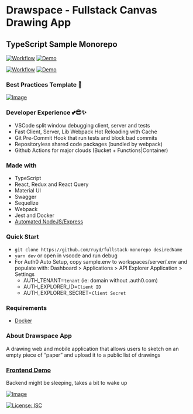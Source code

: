 # Drawspace - Fullstack Canvas Drawing App

## TypeScript Sample Monorepo

[![Workflow](https://github.com/ruyd/fullstack-monorepo/actions/workflows/deploy-client.yml/badge.svg)](https://github.com/ruyd/fullstack-monorepo/actions/workflows/deploy-client.yml)
[![Demo](https://img.shields.io/badge/Deployment-GITHUB%20PAGES-GREEN.svg)](https://ruyd.github.io/fullstack-monorepo)

[![Workflow](https://github.com/ruyd/fullstack-monorepo/actions/workflows/deploy-server.yml/badge.svg)](https://github.com/ruyd/fullstack-monorepo/actions/workflows/deploy-server.yml)
[![Demo](https://img.shields.io/badge/Deployment-HEROKU-GREEN.svg)](https://drawspace-api.herokuapp.com/docs)

### Best Practices Template 🙌

[![Image](https://raw.githubusercontent.com/ruyd/fullstack-monorepo/master/workspaces/client/src/features/home/images/lighthouse.png)](https://ruyd.github.io/fullstack-monorepo)

### Developer Experience 💕😎✨
- VSCode split window debugging client, server and tests
- Fast Client, Server, Lib Webpack Hot Reloading with Cache
- Git Pre-Commit Hook that run tests and block bad commits
- Repositoryless shared code packages (bundled by webpack)
- Github Actions for major clouds (Bucket + Functions|Container)

### Made with

- TypeScript
- React, Redux and React Query
- Material UI
- Swagger
- Sequelize
- Webpack
- Jest and Docker
- [Automated NodeJS/Express](https://github.com/ruyd/automated-express-backend)

### Quick Start

- `git clone https://github.com/ruyd/fullstack-monorepo desiredName`
- `yarn dev` or open in vscode and run debug  
- For Auth0 Auto Setup, copy sample.env to workspaces/server/.env and populate with:
  Dashboard > Applications > API Explorer Application > Settings
  - AUTH_TENANT=`tenant` (ie: domain without .auth0.com)
  - AUTH_EXPLORER_ID=`Client ID`
  - AUTH_EXPLORER_SECRET=`Client Secret`


### Requirements
- [Docker](https://www.docker.com/) 
### About Drawspace App

A drawing web and mobile application that allows users to sketch on an empty piece of “paper” and upload it to a public list of drawings

### [Frontend Demo](https://ruyd.github.io/fullstack-monorepo)

Backend might be sleeping, takes a bit to wake up

[![Image](https://raw.githubusercontent.com/ruyd/fullstack-monorepo/master/workspaces/client/src/features/home/images/self.PNG)](https://ruyd.github.io/fullstack-monorepo/draw)

[![License: ISC](https://img.shields.io/badge/License-ISC-blue.svg)](https://opensource.org/licenses/ISC)


